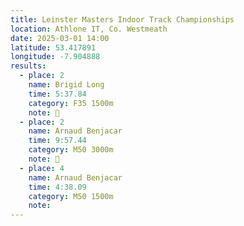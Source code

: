 ```yaml
---
title: Leinster Masters Indoor Track Championships 
location: Athlone IT, Co. Westmeath
date: 2025-03-01 14:00
latitude: 53.417891
longitude: -7.904888
results:
  - place: 2
    name: Brigid Long
    time: 5:37.84
    category: F35 1500m 
    note: 🥈
  - place: 2
    name: Arnaud Benjacar
    time: 9:57.44
    category: M50 3000m 
    note: 🥈
  - place: 4
    name: Arnaud Benjacar
    time: 4:38.09
    category: M50 1500m 
    note: 
---
```


